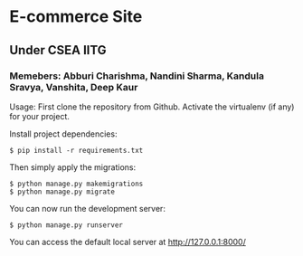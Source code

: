 # E-commerce Site
## Under CSEA IITG
### Memebers: Abburi Charishma, Nandini Sharma, Kandula Sravya, Vanshita, Deep Kaur



Usage:
First clone the repository from Github.
Activate the virtualenv (if any) for your project.
    
Install project dependencies:

    $ pip install -r requirements.txt
    
    
Then simply apply the migrations:

    $ python manage.py makemigrations
    $ python manage.py migrate
    

You can now run the development server:

    $ python manage.py runserver
You can access the default local server at http://127.0.0.1:8000/
